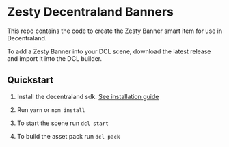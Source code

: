 # Zesty Decentraland Banners

This repo contains the code to create the Zesty Banner smart item for use in Decentraland.

To add a Zesty Banner into your DCL scene, download the latest release and import it into the DCL builder.

## Quickstart
1. Install the decentraland sdk. [See installation guide](https://docs.decentraland.org/development-guide/installation-guide/)

2. Run `yarn` or `npm install`

3. To start the scene run `dcl start`

4. To build the asset pack run `dcl pack`